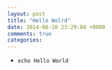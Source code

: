 ```yaml
---
layout: post
title: "Hello Wolrd"
date: 2014-06-10 23:29:04 +0800
comments: true
categories: 
---
```


* `echo Hello World` 

